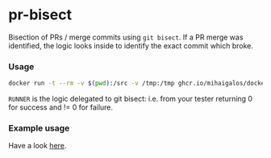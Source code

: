 # pr-bisect

Bisection of PRs / merge commits using `git bisect`. If a PR merge was identified, the logic looks inside to identify the exact commit which broke.

### Usage

```bash
docker run -t --rm -v $(pwd):/src -v /tmp:/tmp ghcr.io/mihaigalos/docker/pr-bisect:latest BAD_COMMIT GOOD_COMMIT RUNNER
```

`RUNNER` is the logic delegated to git bisect: i.e. from your tester returning 0 for success and != 0 for failure.

### Example usage

Have a look [here](https://github.com/mihaigalos/pr-bisect/blob/f2c7397f9cac518fe216f264deb49cbfee70e5a0/Justfile#L15-L26).
